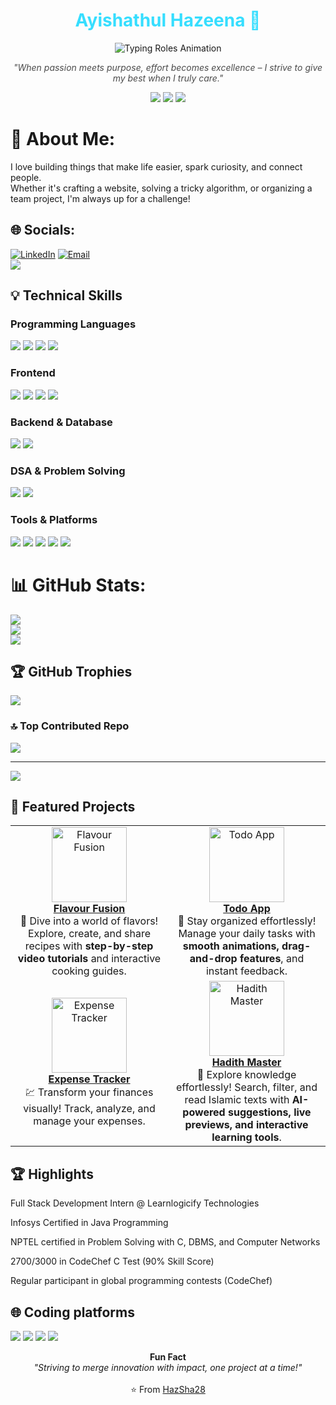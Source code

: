 
<h1 align="center" style="font-weight:bold; color:#36DEFF;">
  Ayishathul Hazeena 👋
</h1>

<p align="center">
  <img src="https://readme-typing-svg.demolab.com?font=Fira+Code&size=28&pause=1000&color=36DEFF&center=true&vCenter=true&width=800&lines=Tech+%26+Management+Student;Full-Stack+Enthusiast;Building+with+Passion;Always+Learning+New+Things" alt="Typing Roles Animation" />
</p>

<p align="center" style="font-style:italic; color:#4B4B4B;">
  "When passion meets purpose, effort becomes excellence – I strive to give my best when I truly care."
</p>

<p align="center">
  <img src="https://img.shields.io/badge/Tech%20%26%20Management%20Student-36DEFF?style=for-the-badge&logo=github&logoColor=white" />
  <img src="https://img.shields.io/badge/Full%20Stack%20Enthusiast-36DEFF?style=for-the-badge&logo=react&logoColor=white" />
  <img src="https://img.shields.io/badge/Building%20with%20Passion-36DEFF?style=for-the-badge&logo=code&logoColor=white" />
</p>

# 💫 About Me:
I love building things that make life easier, spark curiosity, and connect people.<br>Whether it's crafting a website, solving a tricky algorithm, or organizing a team project, I'm always up for a challenge!


## 🌐 Socials:
[![LinkedIn](https://img.shields.io/badge/LinkedIn-%230077B5.svg?style=plastic&logo=linkedin&logoColor=white)](https://www.linkedin.com/in/hazeena-shahul-hameed-b01838292/) 
[![Email](https://img.shields.io/badge/Email-D14836?style=plastic&logo=gmail&logoColor=white)](mailto:tohazsha@gmail.com)  
<a href="https://github.com/HazSha28"><img src="https://img.shields.io/badge/GitHub-181717?style=plastic&logo=github&logoColor=white"/></a>

## 💡 Technical Skills

### Programming Languages
<p align="left">
  <img src="https://img.shields.io/badge/Java-007396?style=for-the-badge&logo=java&logoColor=white"/>
  <img src="https://img.shields.io/badge/C-00599C?style=for-the-badge&logo=c&logoColor=white"/>
  <img src="https://img.shields.io/badge/JavaScript-F7DF1E?style=for-the-badge&logo=javascript&logoColor=black"/>
  <img src="https://img.shields.io/badge/SQL-4479A1?style=for-the-badge&logo=mysql&logoColor=white"/>
</p>

### Frontend
<p align="left">
  <img src="https://img.shields.io/badge/HTML5-E34F26?style=for-the-badge&logo=html5&logoColor=white"/>
  <img src="https://img.shields.io/badge/CSS3-1572B6?style=for-the-badge&logo=css3&logoColor=white"/>
  <img src="https://img.shields.io/badge/React-20232A?style=for-the-badge&logo=react&logoColor=61DAFB"/>
  <img src="https://img.shields.io/badge/Tailwind_CSS-38B2AC?style=for-the-badge&logo=tailwind-css&logoColor=white"/>
</p>

### Backend & Database
<p align="left">
  <img src="https://img.shields.io/badge/MongoDB-4EA94B?style=for-the-badge&logo=mongodb&logoColor=white"/>
  <img src="https://img.shields.io/badge/MySQL-4479A1?style=for-the-badge&logo=mysql&logoColor=white"/>
</p>

### DSA & Problem Solving
<p align="left">
  <img src="https://img.shields.io/badge/Data_Structures-000000?style=for-the-badge&logo=leetcode&logoColor=yellow"/>
  <img src="https://img.shields.io/badge/Problem_Solving-1F8ACB?style=for-the-badge&logo=codechef&logoColor=white"/>
</p>

### Tools & Platforms
<p align="left">
  <img src="https://img.shields.io/badge/Git-F05032?style=for-the-badge&logo=git&logoColor=white"/>
  <img src="https://img.shields.io/badge/GitHub-181717?style=for-the-badge&logo=github&logoColor=white"/>
  <img src="https://img.shields.io/badge/VS_Code-0078D4?style=for-the-badge&logo=visual-studio-code&logoColor=white"/>
  <img src="https://img.shields.io/badge/Power%20BI-F2C811?style=for-the-badge&logo=powerbi&logoColor=black"/>
  <img src="https://img.shields.io/badge/Maven-C71A36?style=for-the-badge&logo=apachemaven&logoColor=white"/>
</p>

# 📊 GitHub Stats:
![](https://github-readme-stats.vercel.app/api?username=Hazsha28&theme=codeSTACKr&hide_border=true&include_all_commits=false&count_private=false)<br/>
![](https://nirzak-streak-stats.vercel.app/?user=Hazsha28&theme=codeSTACKr&hide_border=true)<br/>
![](https://github-readme-stats.vercel.app/api/top-langs/?username=Hazsha28&theme=codeSTACKr&hide_border=true&include_all_commits=false&count_private=false&layout=compact)

## 🏆 GitHub Trophies
![](https://github-profile-trophy.vercel.app/?username=Hazsha28&theme=codeSTACKr&no-frame=false&no-bg=false&margin-w=4)

### 🔝 Top Contributed Repo
![](https://github-contributor-stats.vercel.app/api?username=Hazsha28&limit=5&theme=codeSTACKr&combine_all_yearly_contributions=true)

---
[![](https://visitcount.itsvg.in/api?id=Hazsha28&icon=6&color=8)](https://visitcount.itsvg.in)

<!-- Proudly created with GPRM ( https://gprm.itsvg.in ) -->




## 🌟 Featured Projects

<table>
  <tr>
    <td align="center" width="290">
      <a href="https://hazsha28.github.io/Flavour-Fusion/">
        <img src="https://media.giphy.com/media/26ufnwz3wDUli7GU0/giphy.gif" alt="Flavour Fusion" width="120"/><br/>
        <b>Flavour Fusion</b>
      </a>
      <br/>
      <span>🍳 Dive into a world of flavors! Explore, create, and share recipes with <b>step-by-step video tutorials</b> and interactive cooking guides.</span>
    </td>
    <td align="center" width="290">
      <a href="https://hazsha28.github.io/Todo-App/">
        <img src="https://media.giphy.com/media/xT9IgzoKnwFNmISR8I/giphy.gif" alt="Todo App" width="120"/><br/>
        <b>Todo App</b>
      </a>
      <br/>
      <span>📝 Stay organized effortlessly! Manage your daily tasks with <b>smooth animations, drag-and-drop features</b>, and instant feedback.</span>
    </td>
  </tr>
  <tr>
    <td align="center" width="290">
      <a href="https://hazsha28.github.io/Expense-Tracker/">
        <img src="https://media.giphy.com/media/v1.Y2lkPTc5MGI3NjExZmZzNnM2d3o4cGJ3Z3F5OHd3dHF3MGJzZmR6eHNqYjQ2eG51N2FvZiZjdD1n/3oKIPwoeGErMmaI43C/giphy.gif" alt="Expense Tracker" width="120"/><br/>
        <b>Expense Tracker</b>
      </a>
      <br/>
      <span>💹 Transform your finances visually! Track, analyze, and manage your expenses</b>.</span>
    </td>
    <td align="center" width="290">
      <a href="https://hadith-master.vercel.app/">
        <img src="https://media.giphy.com/media/v1.Y2lkPTc5MGI3NjExZmZzNnM2d3o4cGJ3Z3F5OHd3dHF3MGJzZmR6eHNqYjQ2eG51N2FvZiZjdD1n/l0MYt5jPR6QX5pnqM/giphy.gif" alt="Hadith Master" width="120"/><br/>
        <b>Hadith Master</b>
      </a>
      <br/>
      <span>📖 Explore knowledge effortlessly! Search, filter, and read Islamic texts with <b>AI-powered suggestions, live previews, and interactive learning tools</b>.</span>
    </td>
  </tr>
</table>

## 🏆 Highlights

Full Stack Development Intern @ Learnlogicify Technologies

Infosys Certified in Java Programming

NPTEL certified in Problem Solving with C, DBMS, and Computer Networks

2700/3000 in CodeChef C Test (90% Skill Score)

Regular participant in global programming contests (CodeChef)


## 🌐 Coding platforms
<p align="left">
  <a href="https://codolio.com/profile/Hazeena%20S"><img src="https://img.shields.io/badge/Codolio-1a1a1a?style=plastic" /></a>
  <a href="https://leetcode.com/u/HAZEENA/"><img src="https://img.shields.io/badge/LeetCode-FFA116?logo=leetcode&logoColor=black&style=plastic" /></a>
  <a href="https://www.codechef.com/users/kit27csbs11"><img src="https://img.shields.io/badge/CodeChef-5B4638?logo=codechef&logoColor=white&style=plastic" /></a>
  <a href="https://www.geeksforgeeks.org/user/tohazzwgh/"><img src="https://img.shields.io/badge/GeeksforGeeks-0F9D58?logo=geeksforgeeks&logoColor=white&style=plastic" /></a>
</p>

<p align="center">
  <b>Fun Fact</b><br>
  <i>"Striving to merge innovation with impact, one project at a time!"</i>
  <br><br>
  ⭐ From <a href="https://github.com/HazSha28">HazSha28</a>
</p>
